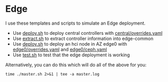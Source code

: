 # Edge

I use these templates and scripts to simulate an Edge deployment.

- Use [deploy.sh](central/deploy.sh) to deploy central controllers with [central/overrides.yaml](central/overrides.yaml)
- Use [extract.sh](extract.sh) to extract controller information into edge-common
- Use [deploy.sh](edge0/deploy.sh) to deploy an hci node in AZ edge0 with [edge0/overrides.yaml](edge0/overrides.yaml) and [edge0/ceph.yaml](edge0/ceph.yaml)
- Use [test.sh](test.sh) to test that the edge deployment is working

Alternatively, you can do this which will do all of the above for you:

`time ./master.sh 2>&1 | tee -a master.log`
